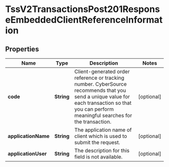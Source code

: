 
# TssV2TransactionsPost201ResponseEmbeddedClientReferenceInformation

## Properties
Name | Type | Description | Notes
------------ | ------------- | ------------- | -------------
**code** | **String** | Client-generated order reference or tracking number. CyberSource recommends that you send a unique value for each transaction so that you can perform meaningful searches for the transaction.  |  [optional]
**applicationName** | **String** | The application name of client which is used to submit the request. |  [optional]
**applicationUser** | **String** | The description for this field is not available. |  [optional]



